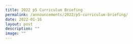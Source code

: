 ```yaml
---
title: 2022 p5 Curriculum Briefing
permalink: /announcements/2022/p5-curriculum-briefing/
date: 2022-01-16
layout: post
description: ""
image: ""
---
```

